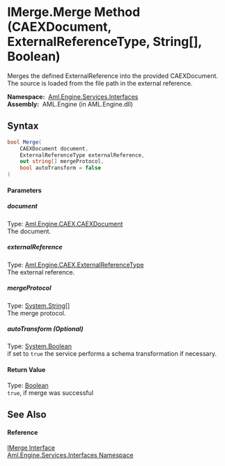 IMerge.Merge Method (CAEXDocument, ExternalReferenceType, String[], Boolean)
============================================================================
Merges the defined ExternalReference into the provided CAEXDocument. The source is loaded from the file path in the external reference.

  **Namespace:**  [Aml.Engine.Services.Interfaces][1]  
  **Assembly:**  AML.Engine (in AML.Engine.dll)

Syntax
------

```csharp
bool Merge(
	CAEXDocument document,
	ExternalReferenceType externalReference,
	out string[] mergeProtocol,
	bool autoTransform = false
)
```

#### Parameters

##### *document*
Type: [Aml.Engine.CAEX.CAEXDocument][2]  
The document.

##### *externalReference*
Type: [Aml.Engine.CAEX.ExternalReferenceType][3]  
The external reference.

##### *mergeProtocol*
Type: [System.String][4][]  
The merge protocol.

##### *autoTransform* (Optional)
Type: [System.Boolean][5]  
if set to `true` the service performs a schema transformation if necessary.

#### Return Value
Type: [Boolean][5]  
`true`, if merge was successful 

See Also
--------

#### Reference
[IMerge Interface][6]  
[Aml.Engine.Services.Interfaces Namespace][1]  

[1]: ../README.md
[2]: ../../Aml.Engine.CAEX/CAEXDocument/README.md
[3]: ../../Aml.Engine.CAEX/ExternalReferenceType/README.md
[4]: https://docs.microsoft.com/dotnet/api/system.string
[5]: https://docs.microsoft.com/dotnet/api/system.boolean
[6]: README.md
[7]: https://www.automationml.org
[8]: ../../icons/logoShade.png